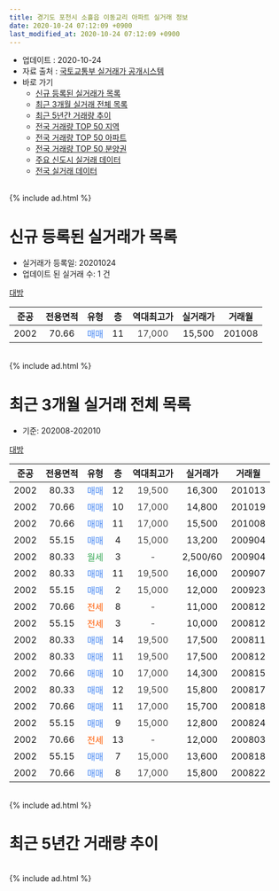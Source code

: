 ```yaml
---
title: 경기도 포천시 소흘읍 이동교리 아파트 실거래 정보
date: 2020-10-24 07:12:09 +0900
last_modified_at: 2020-10-24 07:12:09 +0900
---
```


* 업데이트 : 2020-10-24
* 자료 출처 : [국토교통부 실거래가 공개시스템](http://rt.molit.go.kr)
* 바로 가기
    * [신규 등록된 실거래가 목록](#신규-등록된-실거래가-목록)
    * [최근 3개월 실거래 전체 목록](#최근-3개월-실거래-전체-목록)
    * [최근 5년간 거래량 추이](#최근-5년간-거래량-추이)
    * [전국 거래량 TOP 50 지역](https://inasie.github.io/apt-trade-info/최근-3개월-전국에서-가장-거래가-많이-발생한-지역)
    * [전국 거래량 TOP 50 아파트](https://inasie.github.io/apt-trade-info/최근-3개월-전국에서-가장-거래가-많이-발생한-아파트)
    * [전국 거래량 TOP 50 분양권](https://inasie.github.io/apt-trade-info/최근-3개월-전국에서-가장-거래가-많이-발생한-분양권)
    * [주요 신도시 실거래 데이터](https://inasie.github.io/apt-trade-info/주요-신도시)
    * [전국 실거래 데이터](https://inasie.github.io/apt-trade-info/전국)
<br>
{% include ad.html %}
<br>

# 신규 등록된 실거래가 목록
* 실거래가 등록일: 20201024
* 업데이트 된 실거래 수: 1 건


[대방](https://search.naver.com/search.naver?query=%EA%B2%BD%EA%B8%B0%EB%8F%84+%ED%8F%AC%EC%B2%9C%EC%8B%9C+%EC%86%8C%ED%9D%98%EC%9D%8D+%EC%9D%B4%EB%8F%99%EA%B5%90%EB%A6%AC+%EB%8C%80%EB%B0%A9)

|준공|전용면적|유형|층|역대최고가|실거래가|거래월|
|:---:|:---:|:---:|:---:|:---:|:---:|:---:|
|2002|70.66|<span style="color:#4285f3">매매</span>|11|<span style="color:#444444">17,000</span>|15,500|201008|


<br>
{% include ad.html %}
<br>

# 최근 3개월 실거래 전체 목록
* 기준: 202008-202010


[대방](https://search.naver.com/search.naver?query=%EA%B2%BD%EA%B8%B0%EB%8F%84+%ED%8F%AC%EC%B2%9C%EC%8B%9C+%EC%86%8C%ED%9D%98%EC%9D%8D+%EC%9D%B4%EB%8F%99%EA%B5%90%EB%A6%AC+%EB%8C%80%EB%B0%A9)

|준공|전용면적|유형|층|역대최고가|실거래가|거래월|
|:---:|:---:|:---:|:---:|:---:|:---:|:---:|
|2002|80.33|<span style="color:#4285f3">매매</span>|12|<span style="color:#444444">19,500</span>|16,300|201013|
|2002|70.66|<span style="color:#4285f3">매매</span>|10|<span style="color:#444444">17,000</span>|14,800|201019|
|2002|70.66|<span style="color:#4285f3">매매</span>|11|<span style="color:#444444">17,000</span>|15,500|201008|
|2002|55.15|<span style="color:#4285f3">매매</span>|4|<span style="color:#444444">15,000</span>|13,200|200904|
|2002|80.33|<span style="color:#34a853">월세</span>|3|<span style="color:#444444">-</span>|2,500/60|200904|
|2002|80.33|<span style="color:#4285f3">매매</span>|11|<span style="color:#444444">19,500</span>|16,000|200907|
|2002|55.15|<span style="color:#4285f3">매매</span>|2|<span style="color:#444444">15,000</span>|12,000|200923|
|2002|70.66|<span style="color:#ff5a00">전세</span>|8|<span style="color:#444444">-</span>|11,000|200812|
|2002|55.15|<span style="color:#ff5a00">전세</span>|3|<span style="color:#444444">-</span>|10,000|200812|
|2002|80.33|<span style="color:#4285f3">매매</span>|14|<span style="color:#444444">19,500</span>|17,500|200811|
|2002|80.33|<span style="color:#4285f3">매매</span>|11|<span style="color:#444444">19,500</span>|17,500|200812|
|2002|70.66|<span style="color:#4285f3">매매</span>|10|<span style="color:#444444">17,000</span>|14,300|200815|
|2002|80.33|<span style="color:#4285f3">매매</span>|12|<span style="color:#444444">19,500</span>|15,800|200817|
|2002|70.66|<span style="color:#4285f3">매매</span>|11|<span style="color:#444444">17,000</span>|15,700|200818|
|2002|55.15|<span style="color:#4285f3">매매</span>|9|<span style="color:#444444">15,000</span>|12,800|200824|
|2002|70.66|<span style="color:#ff5a00">전세</span>|13|<span style="color:#444444">-</span>|12,000|200803|
|2002|55.15|<span style="color:#4285f3">매매</span>|7|<span style="color:#444444">15,000</span>|13,600|200818|
|2002|70.66|<span style="color:#4285f3">매매</span>|8|<span style="color:#444444">17,000</span>|15,800|200822|


<br>
{% include ad.html %}
<br>

# 최근 5년간 거래량 추이


<div style="width:100%;">
    <canvas id="deal_progress" height="200"></canvas>
</div>

<script>
new Chart(document.getElementById("deal_progress"), {
    type: 'line',
    data: {
        labels: ['201510','201511','201512','201601','201602','201603','201604','201605','201606','201607','201608','201609','201610','201611','201612','201701','201702','201703','201704','201705','201706','201707','201708','201709','201710','201711','201712','201801','201802','201803','201804','201805','201806','201807','201808','201809','201810','201811','201812','201901','201902','201903','201904','201905','201906','201907','201908','201909','201910','201911','201912','202001','202002','202003','202004','202005','202006','202007','202008','202009','202010'],
        datasets: [{
            label: '매매',
            pointRadius: 1,
            data: [5, 6, 1, 2, 3, 3, 4, 3, 7, 2, 3, 3, 8, 6, 3, 2, 1, 4, 7, 5, 3, 6, 4, 5, 2, 3, 6, 4, 1, 3, 3, 3, 1, 0, 4, 2, 2, 3, 2, 4, 2, 5, 3, 1, 3, 3, 2, 1, 3, 4, 1, 4, 2, 1, 2, 3, 2, 3, 8, 3, 3],
            borderColor: "rgba(255, 201, 14, 1)",
            backgroundColor: "rgba(255, 201, 14, 0.5)",
            fill: false,
            lineTension: 0
        },{
            label: '전월세',
            pointRadius: 1,
            data: [3, 6, 2, 2, 3, 3, 1, 7, 0, 0, 2, 4, 2, 7, 3, 2, 1, 2, 0, 1, 0, 0, 3, 2, 2, 4, 1, 0, 3, 1, 2, 1, 1, 3, 1, 2, 0, 1, 2, 3, 3, 2, 0, 4, 2, 1, 2, 3, 1, 4, 2, 2, 2, 1, 3, 1, 4, 2, 3, 1, 0],
            borderColor: "rgba(0, 141, 185, 1)",
            backgroundColor: "rgba(0, 141, 185, 0.5)",
            fill: false,
            lineTension: 0
        }
        ]
    },
    options: {
        responsive: true,
        title: {
            display: false
        },
        tooltips: {
            mode: 'index',
            intersect: false
        },
        hover: {
            mode: 'nearest',
            intersect: true
        },
        scales: {
            xAxes: [{
                display: true,
                scaleLabel: {
                    display: true,
                    labelString: '년/월'
                }
            }],
            yAxes: [{
                display: true,
                ticks: {
                    suggestedMin: 0,
                },
                scaleLabel: {
                    display: true,
                    labelString: '실거래 수'
                }
            }]
        }
    }
});

</script>


<br>
{% include ad.html %}
<br>

